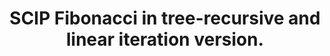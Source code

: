 ---
layout: post
title: SCIP Fibonacci in tree-recursive and linear iteration version.
description: scip Fibonacci tree-recursive linear-iteration

---